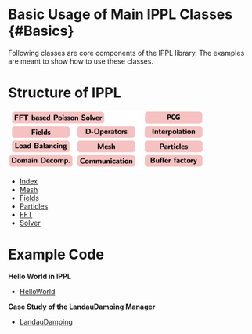 Basic Usage of Main IPPL Classes {#Basics}
===============
Following classes are core components of the IPPL library. The examples are meant to show how to use these classes.


# Structure of IPPL

<img src="ippl_structure.jpg" alt="ippl_structure" width="400"/>


- [Index](basic_index.html) 
- [Mesh](basic_mesh.html) 
- [Fields](basics_fields.html)
- [Particles](basic_particle.html)
- [FFT](basics_fft.html)
- [Solver](basic_solver.html)


# Example Code

**Hello World in IPPL**
- [HelloWorld](hello_world.html)

**Case Study of the LandauDamping Manager**
- [LandauDamping](LandauDamping.html) 
